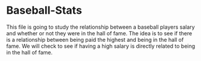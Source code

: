 # Baseball-Stats
This file is going to study the relationship between a baseball players salary and whether or not they were in the hall of fame. The idea is to see if there is a relationship between being paid the highest and being in the hall of fame. We will check to see if having a high salary is directly related to being in the hall of fame.

